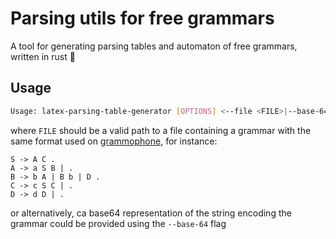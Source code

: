 # Parsing utils for free grammars
A tool for generating parsing tables and automaton of free grammars, written in rust 🦀

## Usage
```bash
Usage: latex-parsing-table-generator [OPTIONS] <--file <FILE>|--base-64 <BASE64>>
```

where `FILE` should be a valid path to a file containing a grammar with the same format used on [grammophone](https://mdaines.github.io/grammophone/#/), for instance:
```
S -> A C .
A -> a S B | .
B -> b A | B b | D .
C -> c S C | .
D -> d D | .
```
or alternatively, ca base64 representation of the string encoding the grammar could be provided using the `--base-64` flag

